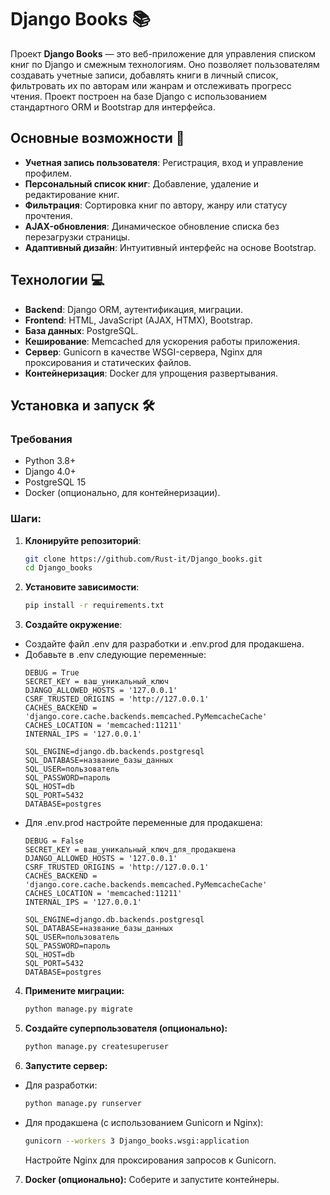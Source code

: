 # Django Books 📚

Проект **Django Books** — это веб-приложение для управления списком книг по Django и смежным технологиям. Оно позволяет пользователям создавать учетные записи, добавлять книги в личный список, фильтровать их по авторам или жанрам и отслеживать прогресс чтения. Проект построен на базе Django с использованием стандартного ORM и Bootstrap для интерфейса.

## Основные возможности 🌟
- **Учетная запись пользователя**: Регистрация, вход и управление профилем.
- **Персональный список книг**: Добавление, удаление и редактирование книг.
- **Фильтрация**: Сортировка книг по автору, жанру или статусу прочтения.
- **AJAX-обновления**: Динамическое обновление списка без перезагрузки страницы.
- **Адаптивный дизайн**: Интуитивный интерфейс на основе Bootstrap.

## Технологии 💻
- **Backend**: Django ORM, аутентификация, миграции.
- **Frontend**: HTML, JavaScript (AJAX, HTMX), Bootstrap.
- **База данных**: PostgreSQL.
- **Кеширование**: Memcached для ускорения работы приложения.
- **Сервер**: Gunicorn в качестве WSGI-сервера, Nginx для проксирования и статических файлов.
- **Контейнеризация**: Docker для упрощения развертывания.

## Установка и запуск 🛠️

### Требования
- Python 3.8+
- Django 4.0+
- PostgreSQL 15
- Docker (опционально, для контейнеризации).

### Шаги:
1. **Клонируйте репозиторий**:
   ```bash
   git clone https://github.com/Rust-it/Django_books.git
   cd Django_books
   ```
2. **Установите зависимости**:
   ```bash
   pip install -r requirements.txt
   ```
3. **Создайте окружение**:
* Создайте файл .env для разработки и .env.prod для продакшена.
* Добавьте в .env следующие переменные:
   ```env
   DEBUG = True
   SECRET_KEY = ваш_уникальный_ключ
   DJANGO_ALLOWED_HOSTS = '127.0.0.1'
   CSRF_TRUSTED_ORIGINS = 'http://127.0.0.1'
   CACHES_BACKEND = 'django.core.cache.backends.memcached.PyMemcacheCache'
   CACHES_LOCATION = 'memcached:11211'
   INTERNAL_IPS = '127.0.0.1'

   SQL_ENGINE=django.db.backends.postgresql
   SQL_DATABASE=название_базы_данных
   SQL_USER=пользователь
   SQL_PASSWORD=пароль
   SQL_HOST=db
   SQL_PORT=5432
   DATABASE=postgres
   ```
* Для .env.prod настройте переменные для продакшена:
   ```env
   DEBUG = False
   SECRET_KEY = ваш_уникальный_ключ_для_продакшена
   DJANGO_ALLOWED_HOSTS = '127.0.0.1'
   CSRF_TRUSTED_ORIGINS = 'http://127.0.0.1'
   CACHES_BACKEND = 'django.core.cache.backends.memcached.PyMemcacheCache'
   CACHES_LOCATION = 'memcached:11211'
   INTERNAL_IPS = '127.0.0.1'

   SQL_ENGINE=django.db.backends.postgresql
   SQL_DATABASE=название_базы_данных
   SQL_USER=пользователь
   SQL_PASSWORD=пароль
   SQL_HOST=db
   SQL_PORT=5432
   DATABASE=postgres
   ```
4. **Примените миграции:**
   ```bash
   python manage.py migrate
   ```
5. **Создайте суперпользователя (опционально):**
   ```bash
   python manage.py createsuperuser
   ```
6. **Запустите сервер:**
* Для разработки:
   ```bash
   python manage.py runserver
   ```
* Для продакшена (с использованием Gunicorn и Nginx):
   ```bash
   gunicorn --workers 3 Django_books.wsgi:application
   ```
   Настройте Nginx для проксирования запросов к Gunicorn.
7. **Docker (опционально):**
Соберите и запустите контейнеры.